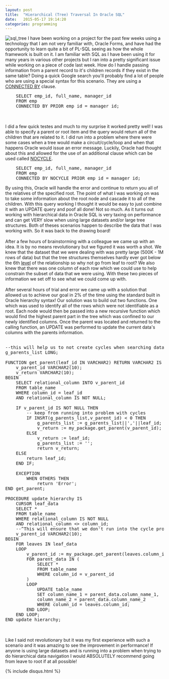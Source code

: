 ```yaml
---
layout: post
title:  "Hierarchical (Tree) Traversal In Oracle SQL"
date:   2015-05-17 19:14:20
categories: programming
---
```

![sql_tree](https://cloud.githubusercontent.com/assets/11460318/7672895/0343c916-fcd3-11e4-95df-795fb6cecaf6.png)
I have been working on a project for the past few weeks using a technology that I am not very familiar with, Oracle Forms, and have had the opportunity to learn quite a bit of PL-SQL seeing as how the whole framework is built on it.
I am familiar with SQL as I have been using it for many years in various other projects but I ran into a pretty significant issue while working on a piece of code last week. How do I handle passing information from a parent record to it's children records if
they exist in the same table? Doing a quick Google search you'll probably find a lot of people who are using a special syntax for this scenario. They are using a [CONNECTED BY](http://docs.oracle.com/cd/B19306_01/server.102/b14200/queries003.htm) clause. 
<pre>
	SELECT emp_id, full_name, manager_id
	FROM emp
	CONNECTED BY PRIOR emp_id = manager_id;
</pre>
<br><br>
I did a few quick testes and much to my surprise it worked pretty well! I was able to specify a parent or root item and the query would return all of the children that are related to it. I did run into a problem where
there were some cases when a tree would make a circuit/cycle/loop and when that happens Oracle would issue an error message. Luckily, Oracle had thought about this and allowed for the use of an additional clause which can be used called
[NOCYCLE](http://www.dba-oracle.com/t_advanced_sql_connect_by_loop.htm). 
<pre>
	SELECT emp_id, full_name, manager_id
	FROM emp
	CONNECTED BY NOCYCLE PRIOR emp_id = manager_id;
</pre>
By using this, Oracle will handle the error and continue to return you all of the relatives of the specified root.
The point of what I was working on was to take some information about the root node and cascade it to all of the children. With this query working I thought it would be easy to just combine it with an UPDATE query 
and poof all done! Not so much. As it turns out working with hierarchical data in Oracle SQL is very taxing on performance and can get VERY slow when using large datasets 
and/or large tree structures. Both of theses scenarios happen to describe the data that I was working with. So it was back to the drawing board!
<br><br>
After a few hours of brainstorming with a colleague we came up with an idea. It is by no means revolutionary but we figured it was worth a shot. We knew that the dataset that we were dealing with was pretty large (500K - 1M rows of data)
but that the tree structures themselves hardly ever got below the 6th [level](http://en.wikipedia.org/wiki/Tree_%28data_structure%29) of the relationship so why not go from leaf to root? We also knew that there was one column of 
each row which we could use to help constrain the subset of data that we were using. With these two pieces of information we set off to see what we could come up with.
<br><br>
After several hours of trial and error we came up with a solution that allowed us to achieve our goal in 2% of the time using the standard built in Oracle hierarchy syntax! Our solution was to build out two functions. One which was used
to identify all of the rows which were not identifiable as a root. Each node would then be passed into a new recursive function which would find the highest parent part in the tree which was confined to our newly identified columns.
Once the parent was located and returned to the calling function, an UPDATE was performed to update the current data's columns with the parents information. 
<br><br>
<pre>
--this will help us to not create cycles when searching data
g_parents_list LONG;

FUNCTION get_parent(leaf_id IN VARCHAR2) RETURN VARCHAR2 IS
	v_parent_id VARCHAR2(10);
	v_return VARCHAR2(10);
BEGIN
	SELECT relational_column INTO v_parent_id
	FROM table_name
	WHERE column_id = leaf_id
	AND relational_column IS NOT NULL;
	
	IF v_parent_id IS NOT NULL THEN
		-- keep from running into problem with cycles
		IF INSRT(g_parents_list,v_parent_id) < 0 THEN
			g_parents_list := g_parents_list||','||leaf_id;
			v_return := my_package.get_parent(v_parent_id);     
		ELSE
			v_return := leaf_id;
			g_parents_list := '';
			return v_return;
	ELSE
		return leaf_id;
	END IF;
	
	EXCEPTION
		WHEN OTHERS THEN
			return 'Error';
END get_parent;

PROCEDURE update_hierarchy IS
	CURSOR leaf_data
	SELECT * 
	FROM table_name 
	WHERE relational_column IS NOT NULL 
	AND relational_column <> column_id; 
	--^This will ensure that we don't run into the cycle problem!
	v_parent_id VARCHAR2(10);
BEGIN
	FOR leaves IN leaf_data
	LOOP
		v_parent_id := my_package.get_parent(leaves.column_id);
		FOR parent_data IN (
			SELECT * 
			FROM table_name 
			WHERE column_id = v_parent_id
		)
		LOOP
			UPDATE table_name 
			SET column_name_1 = parent_data.column_name_1, 
			column_name_2 = parent_data.column_name_2
			WHERE column_id = leaves.column_id;
		END LOOP;
	END LOOP;
END update_hierarchy;
</pre>
<br><br>
Like I said not revolutionary but it was my first experience with such a scenario and it was amazing to see the improvement in performance! If anyone is using large datasets and is running into a problem when trying to do
hierarchical data navigation I would ABSOLUTELY recommend going from leave to root if at all possible!

{% include disqus.html %}